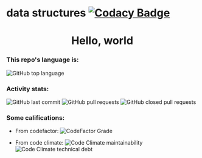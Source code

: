 # data structures [![Codacy Badge](https://app.codacy.com/project/badge/Grade/f262aec0b9e942808d7f63f7351e4529)](https://www.codacy.com/gh/ImMPrada/data_structures/dashboard?utm_source=github.com&amp;utm_medium=referral&amp;utm_content=ImMPrada/data_structures&amp;utm_campaign=Badge_Grade)

<div>
 <h1 align='center' styles=' h1 {
   width: 100%;
   line-height: 20px;
   padding-top: 70px;
   text-align: center;
   font: 400 16px/1.5 Helvetica ,Arial ,sans-serif;
   font-size: 60px;
   color: rgb(52, 73, 94);
   transform-origin: bottom;
   animation: 4s cubic-bezier(.5, 0, .5, 1.2) 1s infinite bounce;
  }'>Hello, world</h1>
</div>

### This repo's language is:
![GitHub top language](https://img.shields.io/github/languages/top/immprada/data_structures?color=%23A91401&style=for-the-badge)


### Activity stats:
![GitHub last commit](https://img.shields.io/github/last-commit/immprada/data_structures?style=for-the-badge)
![GitHub pull requests](https://img.shields.io/github/issues-pr-raw/immprada/data_structures?style=for-the-badge)
![GitHub closed pull requests](https://img.shields.io/github/issues-pr-closed-raw/immprada/data_structures?color=green&style=for-the-badge)


### Some califications:
- From codefactor:
![CodeFactor Grade](https://img.shields.io/codefactor/grade/github/immprada/data_structures?style=for-the-badge)

- From code climate:
![Code Climate maintainability](https://img.shields.io/codeclimate/maintainability/ImMPrada/data_structures?style=for-the-badge)
![Code Climate technical debt](https://img.shields.io/codeclimate/tech-debt/ImMPrada/data_structures?style=for-the-badge)

